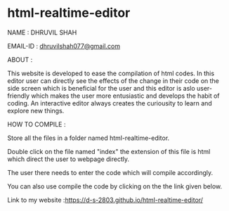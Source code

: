 # html-realtime-editor
NAME : DHRUVIL SHAH

EMAIL-ID : dhruvilshah077@gmail.com




ABOUT :

This website is developed to ease the compilation of html codes. In this editor user can directly see the effects of the change in their code on the side screen which is beneficial for the user and this editor is aslo user-friendly which makes the user more entusiastic and develops the habit of coding. An interactive editor always creates the curiousity to learn and explore new things.




HOW TO COMPILE :

Store all the files in a folder named html-realtime-editor.

Double click on the file named "index" the extension of this file is html which direct the user to webpage directly.

The user there needs to enter the code which will compile accordingly.

You can also use compile the code by clicking on the the link given below.




Link to my website :https://d-s-2803.github.io/html-realtime-editor/




